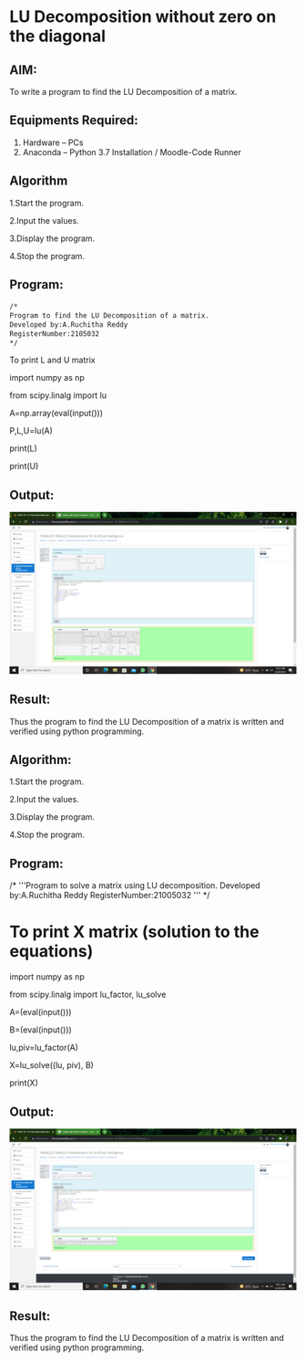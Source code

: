 # LU Decomposition without zero on the diagonal

## AIM:
To write a program to find the LU Decomposition of a matrix.

## Equipments Required:
1. Hardware – PCs
2. Anaconda – Python 3.7 Installation / Moodle-Code Runner

## Algorithm

1.Start the program. 

2.Input the values.

3.Display the program.

4.Stop the program. 

## Program:
```
/*
Program to find the LU Decomposition of a matrix.
Developed by:A.Ruchitha Reddy 
RegisterNumber:2105032 
*/
```
To print L and U matrix

import numpy as np

from scipy.linalg import lu

A=np.array(eval(input()))

P,L,U=lu(A)

print(L)

print(U)


## Output:
![lu decomposition](https://github.com/RuchithaReddy28/LU-Decomposition/blob/main/Screenshot%20(30).png?raw=true)


## Result:
Thus the program to find the LU Decomposition of a matrix is written and verified using python programming.


## Algorithm:

1.Start the program.

2.Input the values.

3.Display the program.

4.Stop the program.

## Program:

/*
'''Program to solve a matrix using LU decomposition.
Developed by:A.Ruchitha Reddy
RegisterNumber:21005032 
'''
*/

# To print X matrix (solution to the equations)

import numpy as np

from scipy.linalg import lu_factor, lu_solve

A=(eval(input()))

B=(eval(input()))

lu,piv=lu_factor(A)

X=lu_solve((lu, piv), B)

print(X)

## Output:

![lu decomposition](https://github.com/RuchithaReddy28/LU-Decomposition/blob/main/Screenshot%20(31).png?raw=true)

## Result:
Thus the program to find the LU Decomposition of a matrix is written and verified using python programming.



